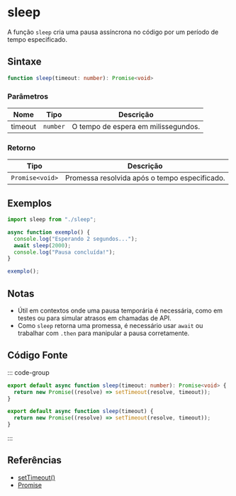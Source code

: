 # sleep

A função `sleep` cria uma pausa assíncrona no código por um período de tempo especificado.

## Sintaxe

```typescript
function sleep(timeout: number): Promise<void>
```

### Parâmetros

| Nome     | Tipo     | Descrição                          |
|----------|----------|------------------------------------|
| timeout  | `number` | O tempo de espera em milissegundos.|

### Retorno

| Tipo          | Descrição                    |
|---------------|------------------------------|
| `Promise<void>` | Promessa resolvida após o tempo especificado.|

## Exemplos

```typescript
import sleep from "./sleep";

async function exemplo() {
  console.log("Esperando 2 segundos...");
  await sleep(2000);
  console.log("Pausa concluída!");
}

exemplo();
```

## Notas

- Útil em contextos onde uma pausa temporária é necessária, como em testes ou para simular atrasos em chamadas de API.
- Como `sleep` retorna uma promessa, é necessário usar `await` ou trabalhar com `.then` para manipular a pausa corretamente.

## Código Fonte

::: code-group
```typescript
export default async function sleep(timeout: number): Promise<void> {
  return new Promise((resolve) => setTimeout(resolve, timeout));
}
```

```javascript
export default async function sleep(timeout) {
  return new Promise((resolve) => setTimeout(resolve, timeout));
}
```
:::

## Referências

- [setTimeout()](https://developer.mozilla.org/pt-BR/docs/Web/API/setTimeout)
- [Promise](https://developer.mozilla.org/pt-BR/docs/Web/JavaScript/Reference/Global_Objects/Promise)